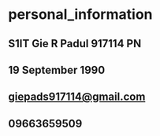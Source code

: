 # personal_information
## S1IT Gie R Padul 917114 PN
## 19 September 1990
## giepads917114@gmail.com
## 09663659509